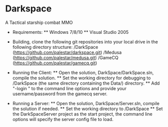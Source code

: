 # Darkspace
A Tactical starship combat MMO

* Requirements:
** Windows 7/8/10
** Visual Studio 2005

* Building, clone the following git repositories into your local drive in the following directory structure:
/DarkSpace (https://github.com/palestar/darkspace.git)
/Medusa (https://github.com/palestar/medusa.git)
/GameCQ (https://github.com/palestar/gamecq.git)

* Running the Client:
** Open the solution, DarkSpace/DarkSpace.sln, compile the solution.
** Set the working directory for debugging to /DarkSpace (the same directory containing the Data/) directory.
** Add "-login <user> <pass>" to the command line options and provide your username/password from the gamecq server.

* Running a Server:
** Open the solution, DarkSpace/Server.sln, compile the solution if needed.
** Set the working directory to /DarkSpace
** Set the DarkSpaceServer project as the start project, the command line options will specify the server config file to load.



